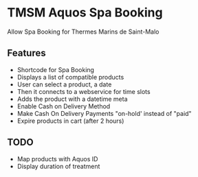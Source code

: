 TMSM Aquos Spa Booking
======================

Allow Spa Booking for Thermes Marins de Saint-Malo

Features
-----------

* Shortcode for Spa Booking
* Displays a list of compatible products
* User can select a product, a date
* Then it connects to a webservice for time slots
* Adds the product with a datetime meta
* Enable Cash on Delivery Method
* Make Cash On Delivery Payments "on-hold' instead of "paid"
* Expire products in cart (after 2 hours)

TODO
----

* Map products with Aquos ID
* Display duration of treatment


